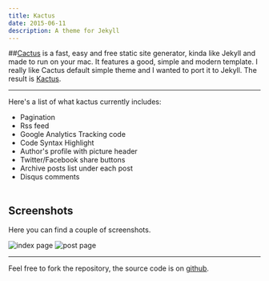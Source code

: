 ```yaml
---
title: Kactus
date: 2015-06-11
description: A theme for Jekyll
---
```


##[Cactus](http://cactusformac.com/) is a fast, easy and free static site generator, kinda like Jekyll and made to run on your mac. It features a good, simple and modern template. I really like Cactus default simple theme and I wanted to port it to Jekyll. The result is [Kactus](https://github.com/nickbalestra/kactus).

* * *

Here's a list of what kactus currently includes:

* Pagination
* Rss feed
* Google Analytics Tracking code
* Code Syntax Highlight
* Author's profile with picture header
* Twitter/Facebook share buttons
* Archive posts list under each post
* Disqus comments
<br><br>

## Screenshots

Here you can find a couple of screenshots.

![index page](https://raw.githubusercontent.com/nickbalestra/kactus/master/assets/images/Kactus-theme-index.png)
![post page](https://raw.githubusercontent.com/nickbalestra/kactus/master/assets/images/Kactus-theme-post.png)

* * *

Feel free to fork the repository, the source code is on [github](https://github.com/nickbalestra/kactus).